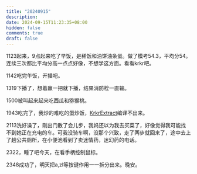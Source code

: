 ```yaml
---
title: "20240915"
description: 
date: 2024-09-15T11:23:35+08:00
hidden: false
comments: true
draft: false
---
```

1123起来，9点起来吃了早饭，是稀饭和油饼油条蛋。做了模考54.3，平均分54。连续三次都比平均分高一点点好像，不想学这方面。看看krkr吧。

1142吃完午饭，开播吧。

1319下播了，想着赢一把就下播，结果消防栓一直输。

1500被叫起来起来吃西瓜和猕猴桃。

1943吃完了，我炒的难吃的蛋炒饭，[KrkrExtract](https://github.com/xmoezzz/KrkrExtract)编译不出来。

2113洗好澡了，刚出门散了会儿步，我妈还以为我去买菜了，好像觉得我可能找不到她正在充电的车。可我没骑车啊，没那个兴致，走了两步就回来了，途中去上了趟公共厕所，在小便池看到了卖迷情药，迷幻药的电话。

2322，睡了吧今天，在看手柄控制鼠标。

2348成功了，明天把a,zl等按键作用一一拆分出来。晚安。
